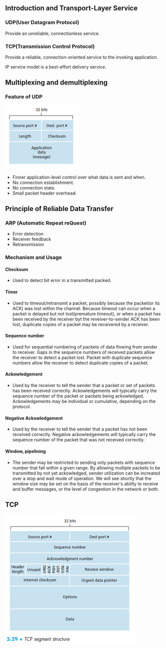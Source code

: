 ## Introduction and Transport-Layer Service

### UDP(User Datagram Protocol)  
Provide an unreliable, connectionless service.  

### TCP(Transmission Control Protocol)
Provide a reliable, connection-oriented service to the invoking application.  

IP service model is a best-effort delivery service.

## Multiplexing and demultiplexing

### Feature of UDP

![UDP Segment Structure](images/udp_segment_structure.jpg)

- Finner application-level control over what data is sent and when.  
- No connection establishment.
- No connection state.
- Small packet header overhead.


## Principle of Reliable Data Transfer

### ARP (Automatic Repeat reQuest)

- Error detection
- Receiver feedback
- Retransmission

### Mechanism and Usage

#### Checksum

- Used to detect bit error in a transmitted packed.

#### Timer
- Used to timeout/retransmit a packet, possibly because the packet(or its ACK) was lost within the channel. Because timeout can occur when a packet is delayed but not lost(premature timeout), or when a packet has been received by the receiver byt the reveiver-to-sender ACK has been lost, duplicate copies of a packet may be receivered by a receiver.

#### Sequence number
- Used for sequential numbering of packets of data flowing from sender to receiver. Gaps in the sequence numbers of received packets allow the receiver to detect a packet lost. Packet with duplicate sequence numbers allow the receiver to detect duplicate copies of a packet.

#### Ackowledgement
- Used by the receiver to tell the sender that a packet or set of packets has been received correctly. Ackowledgements will typically carry the sequence number of the packet or packets being ackowledged. Ackowledgements may be individual or cumulative, depending on the protocol.

#### Negative Ackowledgement
- Used by the receiver to tell the sender that a packet has not been received correctly. Negative ackowledgements will typically carry the sequence number of the packet that was not received correctly.

#### Window, pipelining
- The sender may be restricted to sending only packets with sequence number that fall within a given range. By allowing multiple packets to be transmitted by not yet ackowledged, sender utilization can be increated over a stop and wait mode of operation. We will see shortly that the window size may be set on the basis of the receiver's ability to receive and buffer messages, or the level of congestion in the network or both.

## TCP

![TCP Segment Structure](images/tcp_segment_structure.jpg)

